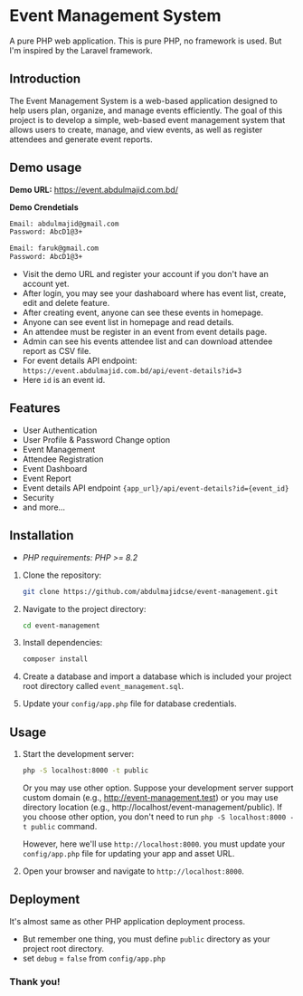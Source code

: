 # Event Management System

A pure PHP web application. This is pure PHP, no framework is used. But I'm inspired by the Laravel framework.

## Introduction

The Event Management System is a web-based application designed to help users plan, organize, and manage events efficiently. The goal of this project is to develop a simple, web-based event management system that allows users to create, manage, and view events, as well as register attendees and generate event reports.

## Demo usage

**Demo URL:** https://event.abdulmajid.com.bd/

**Demo Crendetials**

```bash
Email: abdulmajid@gmail.com
Password: AbcD1@3+

Email: faruk@gmail.com
Password: AbcD1@3+
```

- Visit the demo URL and register your account if you don't have an account yet.
- After login, you may see your dashaboard where has event list, create, edit and delete feature.
- After creating event, anyone can see these events in homepage.
- Anyone can see event list in homepage and read details.
- An attendee must be register in an event from event details page.
- Admin can see his events attendee list and can download attendee report as CSV file.
- For event details API endpoint: `https://event.abdulmajid.com.bd/api/event-details?id=3`
- Here `id` is an event id.

## Features

- User Authentication
- User Profile & Password Change option
- Event Management
- Attendee Registration
- Event Dashboard
- Event Report
- Event details API endpoint `{app_url}/api/event-details?id={event_id}`
- Security
- and more...

## Installation

- _PHP requirements: PHP >= 8.2_

1. Clone the repository:
   ```bash
   git clone https://github.com/abdulmajidcse/event-management.git
   ```
2. Navigate to the project directory:
   ```bash
   cd event-management
   ```
3. Install dependencies:
   ```bash
   composer install
   ```
4. Create a database and import a database which is included your project root directory called `event_management.sql`.

5. Update your `config/app.php` file for database credentials.

## Usage

1. Start the development server:

   ```bash
   php -S localhost:8000 -t public
   ```

   Or you may use other option. Suppose your development server support custom domain (e.g., http://event-management.test) or you may use directory location (e.g., http://localhost/event-management/public). If you choose other option, you don't need to run `php -S localhost:8000 -t public` command.

   However, here we'll use `http://localhost:8000`. you must update your `config/app.php` file for updating your app and asset URL.

2. Open your browser and navigate to `http://localhost:8000`.

## Deployment

It's almost same as other PHP application deployment process.
<br/>
- But remember one thing, you must define `public` directory as your project root directory.
- set `debug` = `false` from `config/app.php`

### Thank you!
